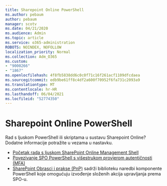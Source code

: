```yaml
---
title: Sharepoint Online PowerShell
ms.author: pebaum
author: pebaum
manager: scotv
ms.date: 04/21/2020
ms.audience: Admin
ms.topic: article
ms.service: o365-administration
ROBOTS: NOINDEX, NOFOLLOW
localization_priority: Normal
ms.collection: Adm_O365
ms.custom:
- "9000266"
- "1867"
ms.openlocfilehash: 4f8fb5838dd6c0c0f71c16f261acf1109dfcdaea
ms.sourcegitcommit: edb9be61ff8c4df2a600f70952f6fa731c2093a9
ms.translationtype: MT
ms.contentlocale: hr-HR
ms.lasthandoff: 06/04/2021
ms.locfileid: "52774350"
---
```

# <a name="sharepoint-online-powershell"></a>Sharepoint Online PowerShell

Rad s ljuskom PowerShell ili skriptama u sustavu Sharepoint Online? Dodatne informacije potražite u vezama u nastavku.
- [Početak rada s ljuskom SharePoint Online Management Shell](/powershell/sharepoint/sharepoint-online/connect-sharepoint-online?view=sharepoint-ps)
- [Povezivanje SPO PowerShell s višestrukom provjerom autentičnosti (MFA)](/powershell/sharepoint/sharepoint-online/connect-sharepoint-online?view=sharepoint-ps#to-connect-with-multifactor-authentication-mfa)
- [SharePoint Obrasci i prakse (PnP)](/powershell/sharepoint/sharepoint-pnp/sharepoint-pnp-cmdlets?view=sharepoint-ps) sadrži biblioteku naredbi komponente PowerShell koje omogućuju izvođenje složenih akcija upravljanja prema SPO-u.